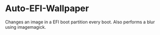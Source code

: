 # Auto-EFI-Wallpaper
Changes an image in a EFI boot partition every boot. Also performs a blur using imagemagick.
